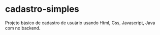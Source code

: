 # cadastro-simples
Projeto básico de cadastro de usuário usando Html, Css, Javascript, Java com no backend.
